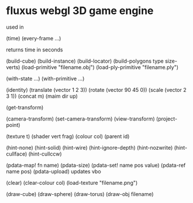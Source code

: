 # fluxus webgl 3D game engine

used in

(time)
(every-frame ...)

returns time in seconds

(build-cube)
(build-instance)
(build-locator)
(build-polygons type size-verts)
(load-primitive "filename.obj")
(load-ply-primitive "filename.ply")

(with-state ...)
(with-primitive ...)


(identity)
(translate (vector 1 2 3))
(rotate (vector 90 45 0))
(scale (vector 2 3 1))
(concat m)
(maim dir up)

(get-transform)

(camera-transform)
(set-camera-transform)
(view-transform)
(project-point)

(texture t)
(shader vert frag)
(colour col)
(parent id)

(hint-none)
(hint-solid)
(hint-wire)
(hint-ignore-depth)
(hint-nozwrite)
(hint-cullface)
(hint-cullccw)

(pdata-map! fn name)
(pdata-size)
(pdata-set! name pos value)
(pdata-ref name pos)
(pdata-upload)
updates vbo

(clear)
(clear-colour col)
(load-texture "filename.png")

(draw-cube)
(draw-sphere)
(draw-torus)
(draw-obj filename)




